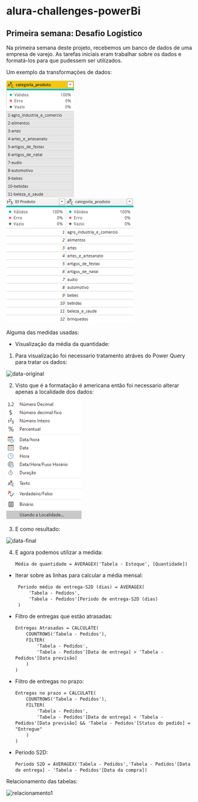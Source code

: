 # alura-challenges-powerBi


## Primeira semana: Desafio Logístico

Na primeira semana deste projeto, recebemos um banco de dados de uma empresa de varejo. As tarefas iniciais eram trabalhar sobre os dados e formatá-los para que pudessem ser utilizados.

Um exemplo da transformações de dados:

![categoria-inicio](./dados/imagem/categoria-inicio.png "Categoria antes")
![categoria-final](./dados/imagem/categoria-final.png "Categoria depois")

Alguma das medidas usadas:

* Visualização da média da quantidade:

1. Para visualização foi necessario tratamento atráves do Power Query para tratar os dados:

![data-original](./dados/imagem/data_original.png "data orignal")

2. Visto que é a formatação é americana então foi necessario alterar apenas a localidade dos dados:

![alteracao-data](./dados/imagem/alteracao-data.png "alteracao dos dados")

3. E como resultado:

![data-final](./dados/imagem/data_final.png "data final")

4. E agora podemos utilizar a medida:

    ```
    Média de quantidade = AVERAGEX('Tabela - Estoque', [Quantidade])  
    ```


*  Iterar sobre as linhas para calcular a média mensal:
   
   ```
    Periodo médio de entrega-S2D (dias) = AVERAGEX(
        'Tabela - Pedidos', 
        'Tabela - Pedidos'[Periodo de entrega-S2D (dias)
    )  
    ```
 
* Filtro de entregas que estão atrasadas: 

    ```
    Entregas Atrasadas = CALCULATE(
        COUNTROWS('Tabela - Pedidos'),
        FILTER(
            'Tabela - Pedidos', 
            'Tabela - Pedidos'[Data de entrega] > 'Tabela - Pedidos'[Data previsão]
        )
    )
    ```
    
* Filtro de entregas no prazo:

    ```
    Entregas no prazo = CALCULATE(
        COUNTROWS('Tabela - Pedidos'),
        FILTER(
            'Tabela - Pedidos', 
            'Tabela - Pedidos'[Data de entrega] < 'Tabela - Pedidos'[Data previsão] && 'Tabela - Pedidos'[Status do pedido] = "Entregue"
        )
    )
    ```
    
* Periodo S2D:

    ```
    Periodo S2D = AVERAGEX('Tabela - Pedidos','Tabela - Pedidos'[Data de entrega] - 'Tabela - Pedidos'[Data da compra])
    ```
Relacionamento das tabelas:

![relacionamento1](./dados/imagem/relacionamento1.png "Relacionamento")
   
